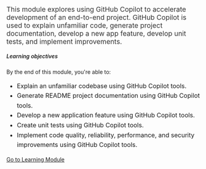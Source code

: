 ﻿---
Title: Guided Project - Accelerate App Development Using GitHub Copilot Tools
Source: insert.sql
---
<!-- Summary --> <p style="font-size: 1.1rem; color: #333;"> This module explores using GitHub Copilot to accelerate development of an end-to-end project. GitHub Copilot is used to explain unfamiliar code, generate project documentation, develop a new app feature, develop unit tests, and implement improvements. </p> <!-- Learning Objectives --> <h5 class="mt-4" style="font-weight: 600;">Learning objectives</h5> <p>By the end of this module, you're able to:</p> <ul style="font-size: 1rem; line-height: 1.6;"> <li>Explain an unfamiliar codebase using GitHub Copilot tools.</li> <li>Generate README project documentation using GitHub Copilot tools.</li> <li>Develop a new application feature using GitHub Copilot tools.</li> <li>Create unit tests using GitHub Copilot tools.</li> <li>Implement code quality, reliability, performance, and security improvements using GitHub Copilot tools.</li> </ul> <!-- CTA Button --> <div class="mt-4"> <a href="https://learn.microsoft.com/en-us/training/modules/guided-project-accelerate-app-development-using-github-copilot-tools/" target="_blank" class="btn btn-primary"> Go to Learning Module </a> </div>

